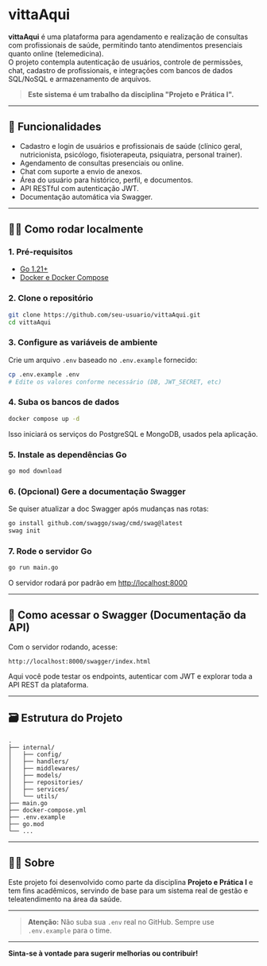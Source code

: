 # vittaAqui

**vittaAqui** é uma plataforma para agendamento e realização de consultas com profissionais de saúde, permitindo tanto atendimentos presenciais quanto online (telemedicina).  
O projeto contempla autenticação de usuários, controle de permissões, chat, cadastro de profissionais, e integrações com bancos de dados SQL/NoSQL e armazenamento de arquivos.

> **Este sistema é um trabalho da disciplina "Projeto e Prática I".**

---

## 🚀 Funcionalidades

- Cadastro e login de usuários e profissionais de saúde (clínico geral, nutricionista, psicólogo, fisioterapeuta, psiquiatra, personal trainer).
- Agendamento de consultas presenciais ou online.
- Chat com suporte a envio de anexos.
- Área do usuário para histórico, perfil, e documentos.
- API RESTful com autenticação JWT.
- Documentação automática via Swagger.

---

## 🧑‍💻 Como rodar localmente

### 1. **Pré-requisitos**

- [Go 1.21+](https://go.dev/doc/install)
- [Docker e Docker Compose](https://docs.docker.com/get-docker/)

### 2. **Clone o repositório**

```sh
git clone https://github.com/seu-usuario/vittaAqui.git
cd vittaAqui
```

### 3. **Configure as variáveis de ambiente**

Crie um arquivo `.env` baseado no `.env.example` fornecido:

```sh
cp .env.example .env
# Edite os valores conforme necessário (DB, JWT_SECRET, etc)
```

### 4. **Suba os bancos de dados**

```sh
docker compose up -d
```

Isso iniciará os serviços do PostgreSQL e MongoDB, usados pela aplicação.

### 5. **Instale as dependências Go**

```sh
go mod download
```

### 6. **(Opcional) Gere a documentação Swagger**

Se quiser atualizar a doc Swagger após mudanças nas rotas:

```sh
go install github.com/swaggo/swag/cmd/swag@latest
swag init
```

### 7. **Rode o servidor Go**

```sh
go run main.go
```

O servidor rodará por padrão em [http://localhost:8000](http://localhost:8000)

---

## 📑 Como acessar o Swagger (Documentação da API)

Com o servidor rodando, acesse:

```
http://localhost:8000/swagger/index.html
```

Aqui você pode testar os endpoints, autenticar com JWT e explorar toda a API REST da plataforma.

---

## 🗃️ Estrutura do Projeto

```
.
├── internal/
│   ├── config/
│   ├── handlers/
│   ├── middlewares/
│   ├── models/
│   ├── repositories/
│   ├── services/
│   └── utils/
├── main.go
├── docker-compose.yml
├── .env.example
├── go.mod
└── ...
```

---

## 👨‍🏫 Sobre

Este projeto foi desenvolvido como parte da disciplina **Projeto e Prática I** e tem fins acadêmicos, servindo de base para um sistema real de gestão e teleatendimento na área da saúde.

---

> **Atenção:** Não suba sua `.env` real no GitHub. Sempre use `.env.example` para o time.

---

**Sinta-se à vontade para sugerir melhorias ou contribuir!**
